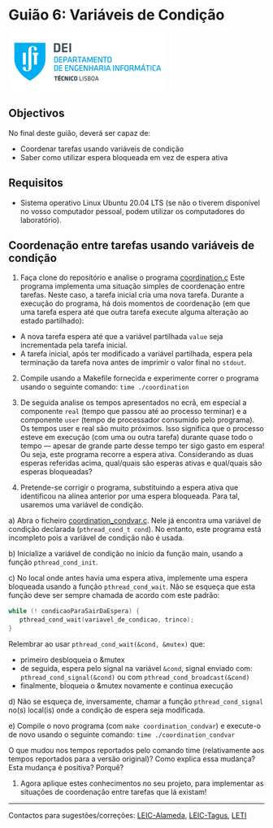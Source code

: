 # Guião 6: Variáveis de Condição

![IST](img/IST_DEI.png)  

## Objectivos

No final deste guião, deverá ser capaz de:

- Coordenar tarefas usando variáveis de condição
- Saber como utilizar espera bloqueada em vez de espera ativa


## Requisitos

- Sistema operativo Linux Ubuntu 20.04 LTS (se não o tiverem disponível no vosso computador pessoal, podem utilizar os computadores do laboratório).


## Coordenação entre tarefas usando variáveis de condição

1. Faça clone do repositório e analise o programa [coordination.c](./coordination/coordination.c)
Este programa implementa uma situação simples de coordenação entre tarefas. Neste
caso, a tarefa inicial cria uma nova tarefa. Durante a execução do programa, há dois
momentos de coordenação (em que uma tarefa espera até que outra tarefa execute alguma
alteração ao estado partilhado):

- A nova tarefa espera até que a variável partilhada `value` seja incrementada pela
tarefa inicial.
- A tarefa inicial, após ter modificado a variável partilhada, espera pela terminação
da tarefa nova antes de imprimir o valor final no `stdout`.

2. Compile usando a Makefile fornecida e experimente correr o programa usando o
seguinte comando: `time ./coordination`


1. De seguida analise os tempos apresentados no ecrã, em especial a componente `real` (tempo que
passou até ao processo terminar) e a componente `user` (tempo de processador
consumido pelo programa). Os tempos user e real são muito próximos. Isso significa que o processo esteve em
execução (com uma ou outra tarefa) durante quase todo o tempo — apesar de grande
parte desse tempo ter sigo gasto em espera! Ou seja, este programa recorre a espera
ativa.
Considerando as duas esperas referidas acima, qual/quais são esperas ativas e
qual/quais são esperas bloqueadas?


4. Pretende-se corrigir o programa, substituindo a espera ativa que identificou na alínea
anterior por uma espera bloqueada. Para tal, usaremos uma variável de condição.

a) Abra o ficheiro [coordination_condvar.c](./coordination/coordination_condvar.c). Nele já encontra uma variável de condição
declarada (`pthread_cond_t cond`). No entanto, este programa está incompleto pois a
variável de condição não é usada.

b) Inicialize a variável de condição no início da função main, usando a função
`pthread_cond_init`.

c) No local onde antes havia uma espera ativa, implemente uma espera bloqueada
usando a função `pthread_cond_wait`. Não se esqueça que esta função deve ser sempre
chamada de acordo com este padrão:

```c
while (! condicaoParaSairDaEspera) {
   pthread_cond_wait(variavel_de_condicao, trinco);
}
```

Relembrar ao usar `pthread_cond_wait(&cond, &mutex)` que:

- primeiro desbloqueia o &mutex
- de seguida, espera pelo signal na variável `&cond`, signal enviado com: `pthread_cond_signal(&cond)` ou com `pthread_cond_broadcast(&cond)`
- finalmente, bloqueia o &mutex novamente e continua execução

d) Não se esqueça de, inversamente, chamar a função `pthread_cond_signal` no(s)
local(is) onde a condição de espera seja modificada.

e) Compile o novo programa (com `make coordination_condvar`) e execute-o de novo usando o seguinte comando:
`time ./coordination_condvar`

O que mudou nos tempos reportados pelo comando time (relativamente aos tempos
reportados para a versão original)?
Como explica essa mudança?
Esta mudança é positiva? Porquê?

1. Agora aplique estes conhecimentos no seu projeto, para implementar as situações de
coordenação entre tarefas que lá existam!


----

Contactos para sugestões/correções: [LEIC-Alameda](mailto:leic-so-alameda@disciplinas.tecnico.ulisboa.pt), [LEIC-Tagus](mailto:leic-so-tagus@disciplinas.tecnico.ulisboa.pt), [LETI](mailto:leti-so-tagus@disciplinas.tecnico.ulisboa.pt)
